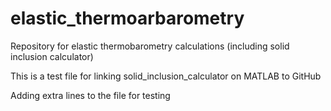 # elastic_thermoarbarometry
Repository for elastic thermobarometry calculations (including solid inclusion calculator)

This is a test file for linking solid_inclusion_calculator on MATLAB to GitHub

Adding extra lines to the file for testing
